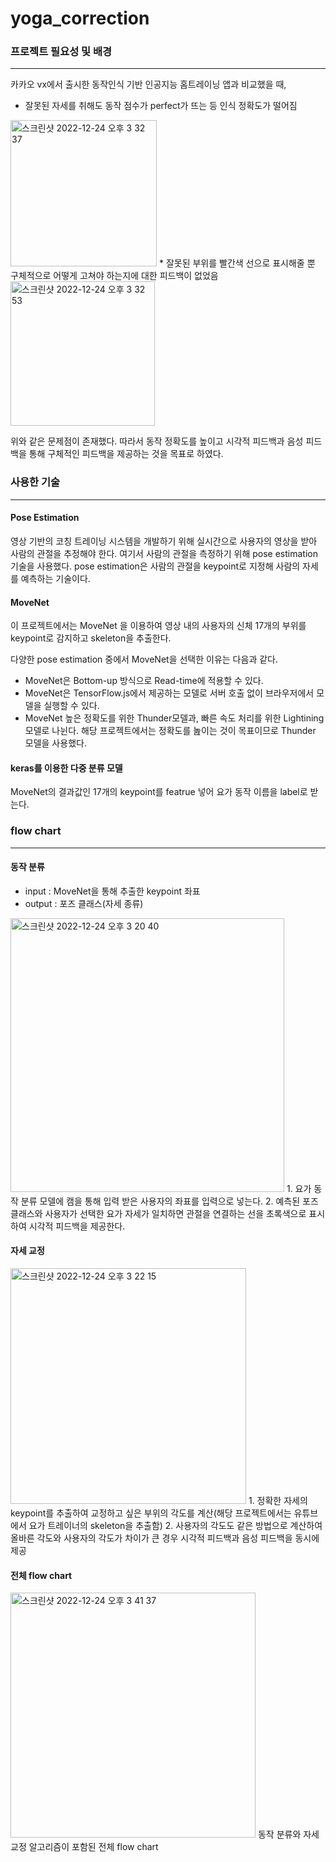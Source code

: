 # yoga_correction

### 프로젝트 필요성 및 배경 
---
카카오 vx에서 출시한 동작인식 기반 인공지능 홈트레이닝 앱과 비교했을 때,
* 잘못된 자세를 취해도 동작 점수가 perfect가 뜨는 등 인식 정확도가 떨어짐
<img width="234" alt="스크린샷 2022-12-24 오후 3 32 37" src="https://user-images.githubusercontent.com/88534959/209424538-e1c4a4db-7526-4917-9de5-aaf77be997e3.png">
* 잘못된 부위를 빨간색 선으로 표시해줄 뿐 구체적으로 어떻게 고쳐야 하는지에 대한 피드백이 없었음
<img width="231" alt="스크린샷 2022-12-24 오후 3 32 53" src="https://user-images.githubusercontent.com/88534959/209424546-faa9a159-c8d7-40ce-807b-0ae082e46169.png">

위와 같은 문제점이 존재했다.
따라서 동작 정확도를 높이고 시각적 피드백과 음성 피드백을 통해 구체적인 피드백을 제공하는 것을 목표로 하였다.

### 사용한 기술
---
#### Pose Estimation
영상 기반의 코칭 트레이닝 시스템을 개발하기 위해 실시간으로 사용자의 영상을 받아 사람의 관절을 추정해야 한다.
여기서 사람의 관절을 측정하기 위해 pose estimation 기술을 사용했다.
pose estimation은 사람의 관절을 keypoint로 지정해 사람의 자세를 예측하는 기술이다.

#### MoveNet
이 프로젝트에서는 MoveNet 을 이용하여 영상 내의 사용자의 신체 17개의 부위를 keypoint로 감지하고 skeleton을 추출한다.

다양한 pose estimation 중에서 MoveNet을 선택한 이유는 다음과 같다.
* MoveNet은 Bottom-up 방식으로 Read-time에 적용할 수 있다.
* MoveNet은 TensorFlow.js에서 제공하는 모델로 서버 호출 없이 브라우저에서 모델을 실행할 수 있다.
* MoveNet 높은 정확도를 위한 Thunder모델과, 빠른 속도 처리를 위한 Lightining모델로 나뉜다.
  해당 프로젝트에서는 정확도를 놆이는 것이 목표이므로 Thunder 모델을 사용했다.

#### keras를 이용한 다중 분류 모델
MoveNet의 결과값인 17개의 keypoint를 featrue 넣어 요가 동작 이름을 label로 받는다.

### flow chart
---
#### 동작 분류
* input : MoveNet을 통해 추출한 keypoint 좌표
* output : 포즈 클래스(자세 종류)
<img width="438" alt="스크린샷 2022-12-24 오후 3 20 40" src="https://user-images.githubusercontent.com/88534959/209424194-eaf78f0b-7cef-4a2f-bb49-2275a292f149.png">
1. 요가 동작 분류 모델에 캠을 통해 입력 받은 사용자의 좌표를 입력으로 넣는다.
2. 예측된 포즈 클래스와 사용자가 선택한 요가 자세가 일치하면 관절을 연결하는 선을 초록색으로 표시하여 시각적 피드백을 제공한다.

#### 자세 교정
<img width="377" alt="스크린샷 2022-12-24 오후 3 22 15" src="https://user-images.githubusercontent.com/88534959/209424225-651d7f2c-07ac-473f-9c4d-862ecd41b949.png">
1. 정확한 자세의 keypoint를 추출하여 교정하고 싶은 부위의 각도를 계산(해당 프로젝트에서는 유튜브에서 요가 트레이너의 skeleton을 추출함)
2. 사용자의 각도도 같은 방법으로 계산하여 올바른 각도와 사용자의 각도가 차이가 큰 경우 시각적 피드백과 음성 피드백을 동시에 제공

#### 전체 flow chart
<img width="392" alt="스크린샷 2022-12-24 오후 3 41 37" src="https://user-images.githubusercontent.com/88534959/209424768-7e64b543-d1fb-4ade-902d-573d3047f04d.png">
동작 분류와 자세 교정 알고리즘이 포함된 전체 flow chart

